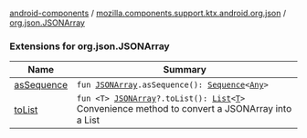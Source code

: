 [android-components](../../index.md) / [mozilla.components.support.ktx.android.org.json](../index.md) / [org.json.JSONArray](./index.md)

### Extensions for org.json.JSONArray

| Name | Summary |
|---|---|
| [asSequence](as-sequence.md) | `fun `[`JSONArray`](https://developer.android.com/reference/org/json/JSONArray.html)`.asSequence(): `[`Sequence`](https://kotlinlang.org/api/latest/jvm/stdlib/kotlin.sequences/-sequence/index.html)`<`[`Any`](https://kotlinlang.org/api/latest/jvm/stdlib/kotlin/-any/index.html)`>` |
| [toList](to-list.md) | `fun <T> `[`JSONArray`](https://developer.android.com/reference/org/json/JSONArray.html)`?.toList(): `[`List`](https://kotlinlang.org/api/latest/jvm/stdlib/kotlin.collections/-list/index.html)`<`[`T`](to-list.md#T)`>`<br>Convenience method to convert a JSONArray into a List |

